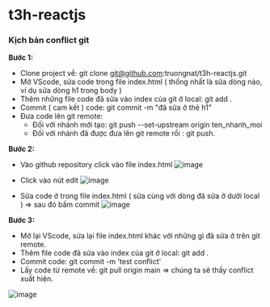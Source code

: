 # t3h-reactjs


### Kịch bản conflict git

**Bước 1:**

- Clone project về: git clone git@github.com:truongnat/t3h-reactjs.git
- Mở VScode, sửa code trong file index.html ( thống nhất là sửa dòng nào, ví dụ sửa dòng h1 trong body )
- Thêm những file code đã sửa vào index của git ở local: git add .
- Commit ( cam kết ) code: git commit -m "đã sửa ở thẻ h1"
- Đưa code lên git remote:
   + Đối với nhánh mới tạo: git push --set-upstream origin ten_nhanh_moi
   + Đối với nhánh đã được đưa lên git remote rồi : git push.

**Bước 2:**
- Vào github repository click vào file index.html
![image](https://user-images.githubusercontent.com/87919564/171207221-3dced97e-7458-412a-b47a-f1aee9bf6c30.png)
- Click vào nút edit
![image](https://user-images.githubusercontent.com/87919564/171207410-f331b37c-832d-4cc8-bdf0-4ad8621f7176.png)

- Sửa code ở trong file index.html ( sửa cùng với dòng đã sửa ở dưới local ) => sau đó bấm commit
![image](https://user-images.githubusercontent.com/87919564/171207819-ccab132f-bfe6-40c7-8636-c7f6e74a099b.png)

**Bước 3:**

- Mở lại VScode, sửa lại file index.html khác với những gì đã sửa ở trên git remote.
- Thêm file code đã sửa vào index của git ở local: git add .
- Commit code: git commit -m 'test conflict'
- Lấy code từ remote về: git pull origin main => chúng ta sẽ thấy conflict xuất hiện.

![image](https://user-images.githubusercontent.com/87919564/171208363-9726194c-fc7a-41fa-b533-acb98f46cbf4.png)
